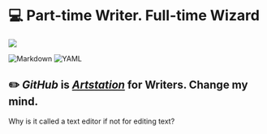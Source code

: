 # 💻 Part-time Writer. Full-time Wizard

![](https://github-readme-streak-stats.herokuapp.com/?user=Forrai-Zoltan&theme=dark&hide_border=false)  

![Markdown](https://img.shields.io/badge/markdown-%23000000.svg?style=for-the-badge&logo=markdown&logoColor=white)
![YAML](https://img.shields.io/badge/yaml-%23ffffff.svg?style=for-the-badge&logo=yaml&logoColor=151515) 

## ✏️ _GitHub_ is [_Artstation_](https://www.artstation.com/) for Writers. Change my mind.

Why is it called a text editor if not for editing text?
